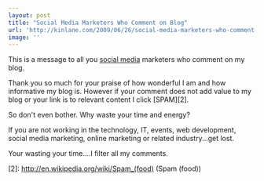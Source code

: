 ```yaml
---
layout: post
title: "Social Media Marketers Who Comment on Blog"
url: 'http://kinlane.com/2009/06/26/social-media-marketers-who-comment-on-blog/'
image: ''
---
```


This is a message to all you [social media][1] marketers who comment on my blog.

Thank you so much for your praise of how wonderful I am and how informative my blog is. However if your comment does not add value to my blog or your link is to relevant content I click [SPAM][2].

So don't even bother. Why waste your time and energy?

If you are not working in the technology, IT, events, web development, social media marketing, online marketing or related industry...get lost.

Your wasting your time....I filter all my comments.

   [1]: http://www.wikinvest.com/concept/Social_media (Social media)
   [2]: http://en.wikipedia.org/wiki/Spam_(food) (Spam (food))
